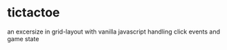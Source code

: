 # tictactoe
an excersize in grid-layout with vanilla javascript
handling click events and game state
